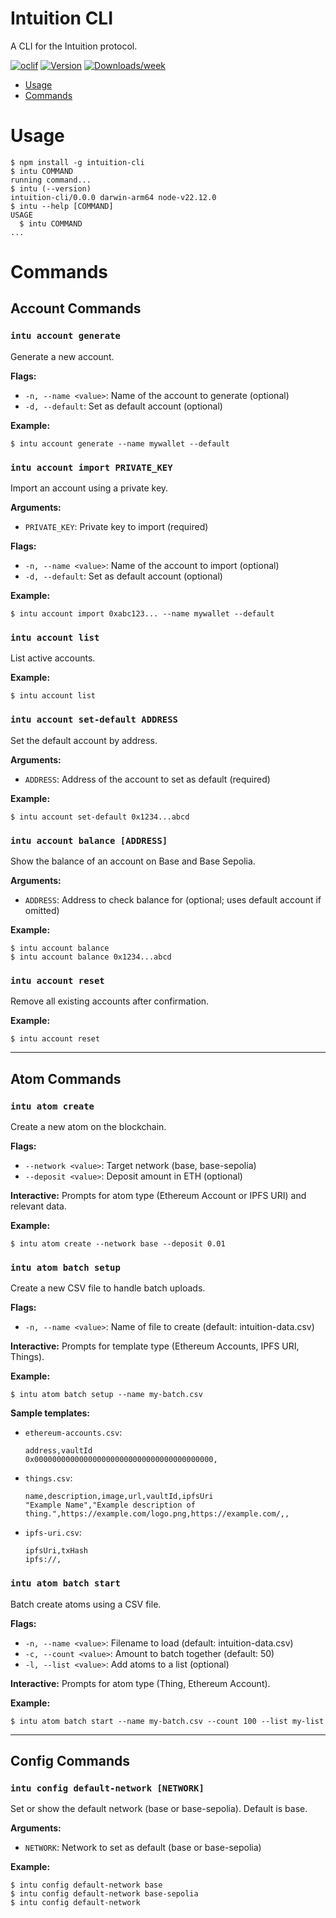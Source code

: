Intuition CLI
=================

A CLI for the Intuition protocol.


[![oclif](https://img.shields.io/badge/cli-oclif-brightgreen.svg)](https://oclif.io)
[![Version](https://img.shields.io/npm/v/intuition-cli.svg)](https://npmjs.org/package/intuition-cli)
[![Downloads/week](https://img.shields.io/npm/dw/intuition-cli.svg)](https://npmjs.org/package/intuition-cli)


<!-- toc -->
* [Usage](#usage)
* [Commands](#commands)
<!-- tocstop -->
# Usage
<!-- usage -->
```sh-session
$ npm install -g intuition-cli
$ intu COMMAND
running command...
$ intu (--version)
intuition-cli/0.0.0 darwin-arm64 node-v22.12.0
$ intu --help [COMMAND]
USAGE
  $ intu COMMAND
...
```
<!-- usagestop -->
# Commands
<!-- commands -->

## Account Commands

### `intu account generate`
Generate a new account.

**Flags:**
- `-n, --name <value>`: Name of the account to generate (optional)
- `-d, --default`: Set as default account (optional)

**Example:**
```
$ intu account generate --name mywallet --default
```

### `intu account import PRIVATE_KEY`
Import an account using a private key.

**Arguments:**
- `PRIVATE_KEY`: Private key to import (required)

**Flags:**
- `-n, --name <value>`: Name of the account to import (optional)
- `-d, --default`: Set as default account (optional)

**Example:**
```
$ intu account import 0xabc123... --name mywallet --default
```

### `intu account list`
List active accounts.

**Example:**
```
$ intu account list
```

### `intu account set-default ADDRESS`
Set the default account by address.

**Arguments:**
- `ADDRESS`: Address of the account to set as default (required)

**Example:**
```
$ intu account set-default 0x1234...abcd
```

### `intu account balance [ADDRESS]`
Show the balance of an account on Base and Base Sepolia.

**Arguments:**
- `ADDRESS`: Address to check balance for (optional; uses default account if omitted)

**Example:**
```
$ intu account balance
$ intu account balance 0x1234...abcd
```

### `intu account reset`
Remove all existing accounts after confirmation.

**Example:**
```
$ intu account reset
```

---

## Atom Commands

### `intu atom create`
Create a new atom on the blockchain.

**Flags:**
- `--network <value>`: Target network (base, base-sepolia)
- `--deposit <value>`: Deposit amount in ETH (optional)

**Interactive:** Prompts for atom type (Ethereum Account or IPFS URI) and relevant data.

**Example:**
```
$ intu atom create --network base --deposit 0.01
```

### `intu atom batch setup`
Create a new CSV file to handle batch uploads.

**Flags:**
- `-n, --name <value>`: Name of file to create (default: intuition-data.csv)

**Interactive:** Prompts for template type (Ethereum Accounts, IPFS URI, Things).

**Example:**
```
$ intu atom batch setup --name my-batch.csv
```

**Sample templates:**
- `ethereum-accounts.csv`:
  ```csv
  address,vaultId
  0x0000000000000000000000000000000000000000,
  ```
- `things.csv`:
  ```csv
  name,description,image,url,vaultId,ipfsUri
  "Example Name","Example description of thing.",https://example.com/logo.png,https://example.com/,,
  ```
- `ipfs-uri.csv`:
  ```csv
  ipfsUri,txHash
  ipfs://,
  ```

### `intu atom batch start`
Batch create atoms using a CSV file.

**Flags:**
- `-n, --name <value>`: Filename to load (default: intuition-data.csv)
- `-c, --count <value>`: Amount to batch together (default: 50)
- `-l, --list <value>`: Add atoms to a list (optional)

**Interactive:** Prompts for atom type (Thing, Ethereum Account).

**Example:**
```
$ intu atom batch start --name my-batch.csv --count 100 --list my-list
```

---

## Config Commands

### `intu config default-network [NETWORK]`
Set or show the default network (base or base-sepolia). Default is base.

**Arguments:**
- `NETWORK`: Network to set as default (base or base-sepolia)

**Example:**
```
$ intu config default-network base
$ intu config default-network base-sepolia
$ intu config default-network
```

